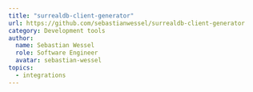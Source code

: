 ```yaml
---
title: "surrealdb-client-generator"
url: https://github.com/sebastianwessel/surrealdb-client-generator
category: Development tools
author:
  name: Sebastian Wessel
  role: Software Engineer
  avatar: sebastian-wessel
topics:
  - integrations
---
```


